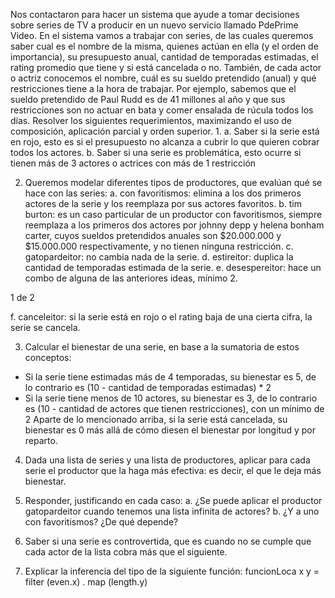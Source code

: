 Nos contactaron para hacer un sistema que ayude a tomar decisiones sobre series de TV a
producir en un nuevo servicio llamado PdePrime Video.
En el sistema vamos a trabajar con series, de las cuales queremos saber cual es el nombre
de la misma, quienes actúan en ella (y el orden de importancia), su presupuesto anual,
cantidad de temporadas estimadas, el rating promedio que tiene y si está cancelada o no.
También, de cada actor o actriz conocemos el nombre, cuál es su sueldo pretendido (anual)
y qué restricciones tiene a la hora de trabajar. Por ejemplo, sabemos que el sueldo
pretendido de Paul Rudd es de 41 millones al año y que sus restricciones son no actuar en
bata y comer ensalada de rúcula todos los días.
Resolver los siguientes requerimientos, maximizando el uso de composición, aplicación
parcial y orden superior.
1.
a. Saber si la serie está en rojo, esto es si el presupuesto no alcanza a cubrir lo
que quieren cobrar todos los actores.
b. Saber si una serie es problemática, esto ocurre si tienen más de 3 actores o
actrices con más de 1 restricción

2. Queremos modelar diferentes tipos de productores, que evalúan qué se hace con las
series:
a. con favoritismos: elimina a los dos primeros actores de la serie y los
reemplaza por sus actores favoritos.
b. tim burton: es un caso particular de un productor con favoritismos, siempre
reemplaza a los primeros dos actores por johnny depp y helena bonham
carter, cuyos sueldos pretendidos anuales son $20.000.000 y $15.000.000
respectivamente, y no tienen ninguna restricción.
c. gatopardeitor: no cambia nada de la serie.
d. estireitor: duplica la cantidad de temporadas estimada de la serie.
e. desespereitor: hace un combo de alguna de las anteriores ideas, mínimo 2.

1 de 2

f. canceleitor: si la serie está en rojo o el rating baja de una cierta cifra, la serie
se cancela.

3. Calcular el bienestar de una serie, en base a la sumatoria de estos conceptos:
- Si la serie tiene estimadas más de 4 temporadas, su bienestar es 5, de lo contrario
es (10 - cantidad de temporadas estimadas) * 2
- Si la serie tiene menos de 10 actores, su bienestar es 3, de lo contrario es (10 -
cantidad de actores que tienen restricciones), con un mínimo de 2
Aparte de lo mencionado arriba, si la serie está cancelada, su bienestar es 0 más
allá de cómo diesen el bienestar por longitud y por reparto.
4. Dada una lista de series y una lista de productores, aplicar para cada serie el
productor que la haga más efectiva: es decir, el que le deja más bienestar.
5. Responder, justificando en cada caso:
a. ¿Se puede aplicar el productor gatopardeitor cuando tenemos una lista
infinita de actores?
b. ¿Y a uno con favoritismos? ¿De qué depende?
6. Saber si una serie es controvertida, que es cuando no se cumple que cada actor de
la lista cobra más que el siguiente.

7. Explicar la inferencia del tipo de la siguiente función:
funcionLoca x y = filter (even.x) . map (length.y)

